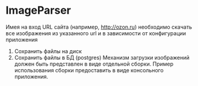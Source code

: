 # ImageParser

Имея на вход URL сайта (например, http://ozon.ru) необходимо скачать все изображения из указанного url и в зависимости от конфигурации приложения
1. Сохранить файлы на диск
2. Сохранить файлы в БД (postgres)
Механизм загрузки изображений должен быть представлен в виде отдельной сборки.
Пример использования сборки предоставить в виде консольного приложения.
